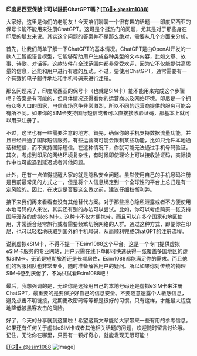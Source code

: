 **印度尼西亚保號卡可以註冊ChatGPT嗎？[[TG💪+ @esim1088](https://t.me/s/esim1088)]**

大家好，这里是你们的老朋友！今天咱们聊聊一个很有趣的话题——印度尼西亚的保号卡能不能用来注册ChatGPT。这可是个挺热门的问题，尤其是对于那些身在印尼的朋友来说。其实这个问题的答案并不是那么绝对，需要从几个方面来分析。

首先，让我们简单了解一下ChatGPT的基本情况。ChatGPT是由OpenAI开发的一款人工智能语言模型，它能够帮助用户生成各种类型的文本内容，比如文章、故事、诗歌、对话等。这款软件在全球范围内都非常受欢迎，因为它不仅能提供高质量的信息，还能和用户进行有趣的互动。不过，要使用ChatGPT，通常需要有一个有效的电子邮件地址和手机号码来进行注册。

那么问题来了，印度尼西亚的保号卡（也就是SIM卡）能不能用来完成这个步骤呢？答案是有可能的，但具体情况还得看你的运营商以及网络环境。印尼是一个拥有众多人口的国家，电信市场竞争非常激烈，所以不同的运营商提供的服务可能会有所不同。如果你的SIM卡支持国际短信或者可以直接接收验证码，那基本上就可以用来注册了。

不过，这里也有一些需要注意的地方。首先，确保你的手机支持数据流量功能，并且已经开通了国际短信服务。有些运营商可能会限制某些功能，比如只允许本地通话和短信，而不支持国际短信。在这种情况下，你就可能无法通过手机号码验证。其次，考虑到印尼的网络环境复杂性，有时候即使理论上可以接收验证码，实际操作中也可能遇到延迟或者其他问题。

此外，还有一点值得提醒大家的就是隐私安全问题。虽然使用自己的手机号码注册是目前最常见的方式之一，但是将个人信息绑定到一个全球性的平台上总归是有一定风险的。因此，在决定是否要这么做之前，建议仔细权衡利弊。

接下来我们再来看看有没有其他替代方案。对于那些担心隐私泄露或者不方便使用本地号码的人来说，其实还有别的办法可以尝试。比如，你可以考虑购买一张支持国际漫游的虚拟eSIM卡。这种卡不仅方便携带，而且可以在多个国家和地区使用，非常适合经常旅行或者需要频繁切换网络的人群。通过这种方式，即便你在印尼，也可以轻松地获取到国外的手机号码，从而顺利完成ChatGPT的注册流程。

说到虚拟eSIM卡，不得不提一下Esim1088这个平台。这是一个专门提供虚拟eSIM卡服务的专业网站，用户只需在线下单即可快速获得一张覆盖多国地区的虚拟SIM卡。无论是短期旅游还是长期居住，Esim1088都能满足你的需求。而且他们的客服团队也非常专业，随时准备解答用户的疑问。所以如果你对传统的物理SIM卡感到厌倦了，不妨试试看Esim1088吧！

最后，我想强调的是，无论你是选择用自己的本地号码还是虚拟eSIM卡来注册ChatGPT，最重要的是要保护好自己的信息安全。不要随意透露个人敏感信息，避免点击不明链接，定期更改密码等等都是很好的习惯。只有这样，才能最大程度地降低被黑客攻击的风险。

好了，今天的分享就到这里啦！希望这篇文章能给大家带来一些有用的参考信息。如果还有任何关于虚拟eSIM卡或者其他相关话题的问题，欢迎随时留言讨论哦。记住，无论你在哪里，只要有一颗好奇心，就能发现无限可能！

[[TG💪+ @esim1088](https://t.me/s/esim1088) ![Image](https://i.postimg.cc/4NQfJmqS/Snipaste-2025-05-13-00-14-12.png)]